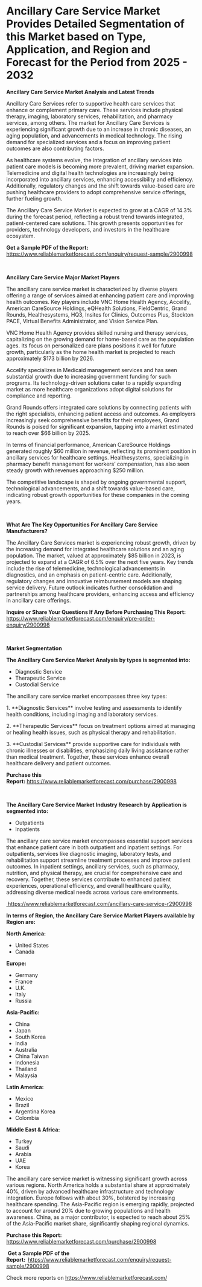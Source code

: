 <p><h1>Ancillary Care Service Market Provides Detailed Segmentation of this Market based on Type, Application, and Region and Forecast for the Period from 2025 - 2032</h1></p><p><strong>Ancillary Care Service Market Analysis and Latest Trends</strong></p>
<p><p>Ancillary Care Services refer to supportive health care services that enhance or complement primary care. These services include physical therapy, imaging, laboratory services, rehabilitation, and pharmacy services, among others. The market for Ancillary Care Services is experiencing significant growth due to an increase in chronic diseases, an aging population, and advancements in medical technology. The rising demand for specialized services and a focus on improving patient outcomes are also contributing factors.</p><p>As healthcare systems evolve, the integration of ancillary services into patient care models is becoming more prevalent, driving market expansion. Telemedicine and digital health technologies are increasingly being incorporated into ancillary services, enhancing accessibility and efficiency. Additionally, regulatory changes and the shift towards value-based care are pushing healthcare providers to adopt comprehensive service offerings, further fueling growth.</p><p>The Ancillary Care Service Market is expected to grow at a CAGR of 14.3% during the forecast period, reflecting a robust trend towards integrated, patient-centered care solutions. This growth presents opportunities for providers, technology developers, and investors in the healthcare ecosystem.</p></p>
<p><strong>Get a Sample PDF of the Report:&nbsp;</strong> <a href="https://www.reliablemarketforecast.com/enquiry/request-sample/2900998?utm_campaign=2325&utm_medium=2&utm_source=Github&utm_content=ia&utm_term=16032025&utm_id=ancillary-care-service">https://www.reliablemarketforecast.com/enquiry/request-sample/2900998</a></p>
<p>&nbsp;</p>
<p><strong>Ancillary Care Service Major Market Players</strong></p>
<p><p>The ancillary care service market is characterized by diverse players offering a range of services aimed at enhancing patient care and improving health outcomes. Key players include VNC Home Health Agency, Accelify, American CareSource Holdings, eQHealth Solutions, FieldCentric, Grand Rounds, Healthesystems, HQ3, Insites for Clinics, Outcomes Plus, Stockton PACE, Virtual Benefits Administrator, and Vision Service Plan.</p><p>VNC Home Health Agency provides skilled nursing and therapy services, capitalizing on the growing demand for home-based care as the population ages. Its focus on personalized care plans positions it well for future growth, particularly as the home health market is projected to reach approximately $173 billion by 2026.</p><p>Accelify specializes in Medicaid management services and has seen substantial growth due to increasing government funding for such programs. Its technology-driven solutions cater to a rapidly expanding market as more healthcare organizations adopt digital solutions for compliance and reporting.</p><p>Grand Rounds offers integrated care solutions by connecting patients with the right specialists, enhancing patient access and outcomes. As employers increasingly seek comprehensive benefits for their employees, Grand Rounds is poised for significant expansion, tapping into a market estimated to reach over $66 billion by 2025.</p><p>In terms of financial performance, American CareSource Holdings generated roughly $60 million in revenue, reflecting its prominent position in ancillary services for healthcare settings. Healthesystems, specializing in pharmacy benefit management for workers’ compensation, has also seen steady growth with revenues approaching $250 million.</p><p>The competitive landscape is shaped by ongoing governmental support, technological advancements, and a shift towards value-based care, indicating robust growth opportunities for these companies in the coming years.</p></p>
<p>&nbsp;</p>
<p><strong>What Are The Key Opportunities For Ancillary Care Service Manufacturers?</strong></p>
<p><p>The Ancillary Care Services market is experiencing robust growth, driven by the increasing demand for integrated healthcare solutions and an aging population. The market, valued at approximately $85 billion in 2023, is projected to expand at a CAGR of 6.5% over the next five years. Key trends include the rise of telemedicine, technological advancements in diagnostics, and an emphasis on patient-centric care. Additionally, regulatory changes and innovative reimbursement models are shaping service delivery. Future outlook indicates further consolidation and partnerships among healthcare providers, enhancing access and efficiency in ancillary care offerings.</p></p>
<p><strong>Inquire or Share Your Questions If Any Before Purchasing This Report:</strong> <a href="https://www.reliablemarketforecast.com/enquiry/pre-order-enquiry/2900998?utm_campaign=2325&utm_medium=2&utm_source=Github&utm_content=ia&utm_term=16032025&utm_id=ancillary-care-service">https://www.reliablemarketforecast.com/enquiry/pre-order-enquiry/2900998</a></p>
<p>&nbsp;</p>
<p><strong>Market Segmentation</strong></p>
<p><strong>The Ancillary Care Service Market Analysis by types is segmented into:</strong></p>
<p><ul><li>Diagnostic Service</li><li>Therapeutic Service</li><li>Custodial Service</li></ul></p>
<p><p>The ancillary care service market encompasses three key types: </p><p>1. **Diagnostic Services** involve testing and assessments to identify health conditions, including imaging and laboratory services. </p><p>2. **Therapeutic Services** focus on treatment options aimed at managing or healing health issues, such as physical therapy and rehabilitation.</p><p>3. **Custodial Services** provide supportive care for individuals with chronic illnesses or disabilities, emphasizing daily living assistance rather than medical treatment. Together, these services enhance overall healthcare delivery and patient outcomes.</p></p>
<p><strong>Purchase this Report:&nbsp;</strong><a href="https://www.reliablemarketforecast.com/purchase/2900998?utm_campaign=2325&utm_medium=2&utm_source=Github&utm_content=ia&utm_term=16032025&utm_id=ancillary-care-service">https://www.reliablemarketforecast.com/purchase/2900998</a></p>
<p>&nbsp;</p>
<p><strong>The Ancillary Care Service Market Industry Research by Application is segmented into:</strong></p>
<p><ul><li>Outpatients</li><li>Inpatients</li></ul></p>
<p><p>The ancillary care service market encompasses essential support services that enhance patient care in both outpatient and inpatient settings. For outpatients, services like diagnostic imaging, laboratory tests, and rehabilitation support streamline treatment processes and improve patient outcomes. In inpatient settings, ancillary services, such as pharmacy, nutrition, and physical therapy, are crucial for comprehensive care and recovery. Together, these services contribute to enhanced patient experiences, operational efficiency, and overall healthcare quality, addressing diverse medical needs across various care environments.</p></p>
<p><a href="https://www.reliablemarketforecast.com/ancillary-care-service-r2900998?utm_campaign=2325&utm_medium=2&utm_source=Github&utm_content=ia&utm_term=16032025&utm_id=ancillary-care-service">&nbsp;https://www.reliablemarketforecast.com/ancillary-care-service-r2900998</a></p>
<p><strong>In terms of Region, the Ancillary Care Service Market Players available by Region are:</strong></p>
<p>
    <p> <strong> North America: </strong>
        <ul>
            <li>United States</li>
            <li>Canada</li>
        </ul>
        </p> 
    <p> <strong> Europe: </strong>
        <ul>
            <li>Germany</li>
            <li>France</li>
            <li>U.K.</li>
            <li>Italy</li>
            <li>Russia</li>
        </ul>
        </p> 
    <p> <strong> Asia-Pacific: </strong>
        <ul>
            <li>China</li>
            <li>Japan</li>
            <li>South Korea</li>
            <li>India</li>
            <li>Australia</li>
            <li>China Taiwan</li>
            <li>Indonesia</li>
            <li>Thailand</li>
            <li>Malaysia</li>
        </ul>
        </p> 
    <p> <strong> Latin America: </strong>
        <ul>
            <li>Mexico</li>
            <li>Brazil</li>
            <li>Argentina Korea</li>
            <li>Colombia</li>
        </ul>
        </p> 
    <p> <strong> Middle East & Africa: </strong>
        <ul>
            <li>Turkey</li>
            <li>Saudi</li>
            <li>Arabia</li>
            <li>UAE</li>
            <li>Korea</li>
        </ul>
    </p>
    </p>
<p><p>The ancillary care service market is witnessing significant growth across various regions. North America holds a substantial share at approximately 40%, driven by advanced healthcare infrastructure and technology integration. Europe follows with about 30%, bolstered by increasing healthcare spending. The Asia-Pacific region is emerging rapidly, projected to account for around 20% due to growing populations and health awareness. China, as a major contributor, is expected to reach about 25% of the Asia-Pacific market share, significantly shaping regional dynamics.</p></p>
<p><strong>Purchase this Report: </strong><a href="https://www.reliablemarketforecast.com/purchase/2900998?utm_campaign=2325&utm_medium=2&utm_source=Github&utm_content=ia&utm_term=16032025&utm_id=ancillary-care-service">https://www.reliablemarketforecast.com/purchase/2900998</a></p>
<p>&nbsp;<strong>Get a Sample PDF of the Report:&nbsp;&nbsp;</strong><a href="https://www.reliablemarketforecast.com/enquiry/request-sample/2900998?utm_campaign=2325&utm_medium=2&utm_source=Github&utm_content=ia&utm_term=16032025&utm_id=ancillary-care-service">https://www.reliablemarketforecast.com/enquiry/request-sample/2900998</a></p>
<p><strong></strong></p>
<p>Check more reports on <a href="https://www.reliablemarketforecast.com/?utm_campaign=2325&utm_medium=2&utm_source=Github&utm_content=ia&utm_term=16032025&utm_id=ancillary-care-service">https://www.reliablemarketforecast.com/</a></p>
